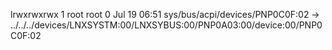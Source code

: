 lrwxrwxrwx 1 root root 0 Jul 19 06:51 sys/bus/acpi/devices/PNP0C0F:02 -> ../../../devices/LNXSYSTM:00/LNXSYBUS:00/PNP0A03:00/device:00/PNP0C0F:02
